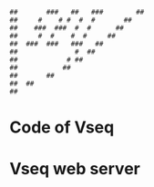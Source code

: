 ```
##       ###   ##   ###        ##
##     #    # #  #  #       ##
##    ###  ###  #  #      ##
##     #  #    #  #     ##
##  ###  ###   ###   ##
##              #  ##
##            # ##
##           ##
##       ##
##  ##
##
```

# Code of Vseq

# Vseq web server
